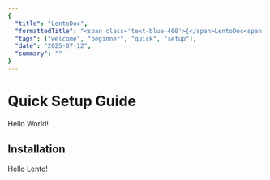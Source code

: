 ```yaml
---
{
  "title": "LentoDoc",
  "formattedTitle": "<span class='text-blue-400'>{</span>LentoDoc<span class='text-blue-400'>}</span>",
  "tags": ["welcome", "beginner", "quick", "setup"],
  "date": "2025-07-12",
  "summary": ""
}
---
```

# Quick Setup Guide

Hello World!

## Installation

Hello Lento!
